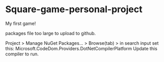 # Square-game-personal-project
My first game!

packages file too large to upload to github.

Project > Manage NuGet Packages... > Browse(tab) > in search input set this: Microsoft.CodeDom.Providers.DotNetCompilerPlatform
Update this compiler to run.
